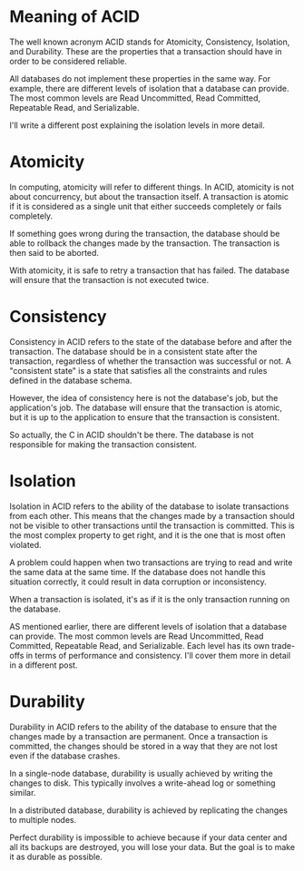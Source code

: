 # Meaning of ACID

The well known acronym ACID stands for Atomicity, Consistency, Isolation, and Durability. These are the properties that a transaction should have in order to be considered reliable.

All databases do not implement these properties in the same way. For example, there are different levels of isolation that a database can provide. The most common levels are Read Uncommitted, Read Committed, Repeatable Read, and Serializable.

I'll write a different post explaining the isolation levels in more detail.

# Atomicity

In computing, atomicity will refer to different things. In ACID, atomicity is not about concurrency, but about the transaction itself. A transaction is atomic if it is considered as a single unit that either succeeds completely or fails completely.

If something goes wrong during the transaction, the database should be able to rollback the changes made by the transaction. The transaction is then said to be aborted.

With atomicity, it is safe to retry a transaction that has failed. The database will ensure that the transaction is not executed twice.

# Consistency

Consistency in ACID refers to the state of the database before and after the transaction. The database should be in a consistent state after the transaction, regardless of whether the transaction was successful or not. A "consistent state" is a state that satisfies all the constraints and rules defined in the database schema.

However, the idea of consistency here is not the database's job, but the application's job. The database will ensure that the transaction is atomic, but it is up to the application to ensure that the transaction is consistent.

So actually, the C in ACID shouldn't be there. The database is not responsible for making the transaction consistent.

# Isolation

Isolation in ACID refers to the ability of the database to isolate transactions from each other. This means that the changes made by a transaction should not be visible to other transactions until the transaction is committed. This is the most complex property to get right, and it is the one that is most often violated.

A problem could happen when two transactions are trying to read and write the same data at the same time. If the database does not handle this situation correctly, it could result in data corruption or inconsistency.

When a transaction is isolated, it's as if it is the only transaction running on the database.

AS mentioned earlier, there are different levels of isolation that a database can provide. The most common levels are Read Uncommitted, Read Committed, Repeatable Read, and Serializable. Each level has its own trade-offs in terms of performance and consistency. I'll cover them more in detail in a different post.

# Durability

Durability in ACID refers to the ability of the database to ensure that the changes made by a transaction are permanent. Once a transaction is committed, the changes should be stored in a way that they are not lost even if the database crashes.

In a single-node database, durability is usually achieved by writing the changes to disk. This typically involves a write-ahead log or something similar.

In a distributed database, durability is achieved by replicating the changes to multiple nodes.

Perfect durability is impossible to achieve because if your data center and all its backups are destroyed, you will lose your data. But the goal is to make it as durable as possible.
